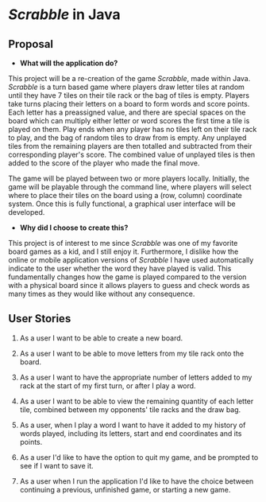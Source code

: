 # *Scrabble* in Java

## Proposal
- **What will the application do?**

This project will be a re-creation of the game *Scrabble*, made within Java. *Scrabble* is a turn based game where players draw letter tiles at random until they have 7 tiles on their tile rack or the bag of tiles is empty. Players take turns placing their letters on a board to form words and score points. Each letter has a preassigned value, and there are special spaces on the board which can multiply either letter or word scores the first time a tile is played on them. Play ends when any player has no tiles left on their tile rack to play, and the bag of random tiles to draw from is empty. Any unplayed tiles from the remaining players are then totalled and subtracted from their corresponding player's score. The combined value of unplayed tiles is then added to the score of the player who made the final move.

The game will be played between two or more players locally. Initially, the game will be playable through the command line, where players will select where to place their tiles on the board using a (row, column) coordinate system. Once this is fully functional, a graphical user interface will be developed.

- **Why did I choose to create this?**

This project is of interest to me since *Scrabble* was one of my favorite board games as a kid, and I still enjoy it. Furthermore, I dislike how the online or mobile application versions of *Scrabble* I have used automatically indicate to the user whether the word they have played is valid. This fundamentally changes how the game is played compared to the version with a physical board since it allows players to guess and check words as many times as they would like without any consequence.

## User Stories
1. As a user I want to be able to create a new board.

2. As a user I want to be able to move letters from my tile rack onto the board.

3. As a user I want to have the appropriate number of letters added to my rack at the start of my first turn, or after I play a word.

4. As a user I want to be able to view the remaining quantity of each letter tile, combined between my opponents' tile racks and the draw bag.

5. As a user, when I play a word I want to have it added to my history of words played, including its letters, start and end coordinates and its points.

6. As a user I'd like to have the option to quit my game, and be prompted to see if I want to save it.

7. As a user when I run the application I'd like to have the choice between continuing a previous, unfinished game, or starting a new game.